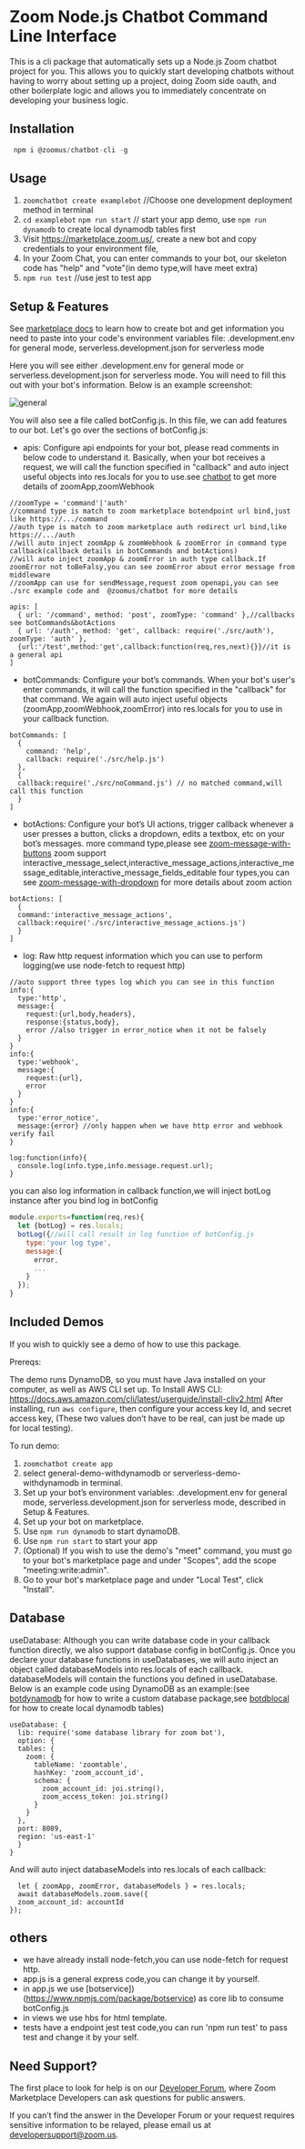 # Zoom Node.js Chatbot Command Line Interface
This is a cli package that automatically sets up a Node.js Zoom chatbot project for you. This allows you to quickly start developing chatbots without having to worry about setting up a project, doing Zoom side oauth, and other boilerplate logic and allows you to immediately concentrate on developing your business logic.

## Installation

```js
 npm i @zoomus/chatbot-cli -g
```


## Usage

1. `zoomchatbot create examplebot` //Choose one development deployment method in terminal
2. `cd examplebot` `npm run start` // start your app demo, use `npm run dynamodb` to create local dynamodb tables first
3. Visit https://marketplace.zoom.us/, create a new bot and copy credentials to your environment file,
4. In your Zoom Chat, you can enter commands to your bot, our skeleton code has "help" and "vote"(in demo type,will have meet extra)
5. `npm run test` //use jest to test app



## Setup & Features

See [marketplace docs](https://marketplace.zoom.us/docs/guides/chatbots/build-a-chatbot) to learn how to create bot and get information you need to paste into your code's environment variables file: .development.env for general mode, serverless.development.json for serverless mode

Here you will see either .development.env for general mode or serverless.development.json for serverless mode. You will need to fill this out with your bot's information. Below is an example screenshot:

![general](https://s3.amazonaws.com/user-content.stoplight.io/10128/1582241210819)



You will also see a file called botConfig.js. In this file, we can add features to our bot. Let's go over the sections of botConfig.js:


* apis: Configure api endpoints for your bot, please read comments in below code to understand it. Basically, when your bot receives a request, we will call the function specified in "callback" and auto inject useful objects into res.locals for you to use.see [chatbot](https://www.npmjs.com/package/@zoomus/chatbot) to get more details of zoomApp,zoomWebhook

```
//zoomType = 'command'|'auth'
//command type is match to zoom marketplace botendpoint url bind,just like https://.../command
//auth type is match to zoom marketplace auth redirect url bind,like https://.../auth
//will auto inject zoomApp & zoomWebhook & zoomError in command type callback(callback details in botCommands and botActions)
//will auto inject zoomApp & zoomError in auth type callback.If zoomError not toBeFalsy,you can see zoomError about error message from middleware
//zoomApp can use for sendMessage,request zoom openapi,you can see ./src example code and  @zoomus/chatbot for more details

apis: [
  { url: '/command', method: 'post', zoomType: 'command' },//callbacks see botCommands&botActions
  { url: '/auth', method: 'get', callback: require('./src/auth'), zoomType: 'auth' },
  {url:'/test',method:'get',callback:function(req,res,next){}}//it is a general api 
]
```


* botCommands: Configure your bot’s commands. When your bot's user's enter commands, it will call the function specified in the "callback" for that command. We again will auto inject useful objects (zoomApp,zoomWebhook,zoomError) into res.locals for you to use in your callback function.
```
botCommands: [
  {
    command: 'help',
    callback: require('./src/help.js')
  },
  {
  callback:require('./src/noCommand.js') // no matched command,will call this function
  }
]
```

* botActions: Configure your bot’s UI actions, trigger callback whenever a user presses a button, clicks a dropdown, edits a textbox, etc on your bot’s messages. more command type,please see [zoom-message-with-buttons](https://marketplace.zoom.us/docs/guides/chatbots/customizing-messages/message-with-buttons)
zoom support interactive_message_select,interactive_message_actions,interactive_message_editable,interactive_message_fields_editable four types,you can see [zoom-message-with-dropdown](https://marketplace.zoom.us/docs/guides/chatbots/customizing-messages/message-with-dropdown) for more details about zoom action

```
botActions: [
  {
  command:'interactive_message_actions',
  callback:require('./src/interactive_message_actions.js')
  }
]

```


* log: Raw http request information which you can use to perform logging(we use node-fetch to request http)

```
//auto support three types log which you can see in this function
info:{
  type:'http',
  message:{
    request:{url,body,headers},
    response:{status,body},
    error //also trigger in error_notice when it not be falsely
  }
}
info:{
  type:'webhook',
  message:{
    request:{url},
    error
  }
}
info:{
  type:'error_notice',
  message:{error} //only happen when we have http error and webhook verify fail
}

log:function(info){
  console.log(info.type,info.message.request.url);
}
```

you can also log information in callback function,we will inject botLog instance after you bind log in botConfig

```js
module.exports=function(req,res){
  let {botLog} = res.locals;
  botLog({//will call result in log function of botConfig.js
    type:'your log type',
    message:{
      error,
      ...
    }
  });
}
```


## Included Demos
If you wish to quickly see a demo of how to use this package.

Prereqs:

The demo runs DynamoDB, so you must have Java installed on your computer, as well as AWS CLI set up. To Install AWS CLI: https://docs.aws.amazon.com/cli/latest/userguide/install-cliv2.html
After installing, run `aws configure`, then configure your access key Id, and secret access key, (These two values don’t have to be real, can just be made up for local testing).

To run demo:
1. `zoomchatbot create app`
2. select general-demo-withdynamodb or serverless-demo-withdynamodb in terminal.
3. Set up your bot’s environment variables: .development.env for general mode, serverless.development.json for serverless mode, described in Setup & Features.
4. Set up your bot on marketplace.
5. Use `npm run dynamodb` to start dynamoDB.
6. Use `npm run start` to start your app
7. (Optional) If you wish to use the demo's "meet" command, you must go to your bot's marketplace page and under "Scopes", add the scope "meeting:write:admin".
8. Go to your bot's marketplace page and under "Local Test", click "Install".


## Database

useDatabase: Although you can write database code in your callback function directly, we also support database config in botConfig.js. Once you declare your database functions in useDatabases, we will auto inject an object called databaseModels into res.locals of each callback. databaseModels will contain the functions you defined in useDatabase. Below is an example code using DynamoDB as an example:(see [botdynamodb](https://www.npmjs.com/package/botdynamodb) for how to write a custom database package,see [botdblocal](https://www.npmjs.com/package/botdblocal) for how to create local dynamodb tables)


```
useDatabase: {
  lib: require('some database library for zoom bot'),
  option: {
  tables: {
    zoom: {
      tableName: 'zoomtable',
      hashKey: 'zoom_account_id',
      schema: {
        zoom_account_id: joi.string(),
        zoom_access_token: joi.string()
      }
    }
  },
  port: 8089,
  region: 'us-east-1'
  }
}
```

And will auto inject databaseModels into res.locals of each callback:
```
  let { zoomApp, zoomError, databaseModels } = res.locals;
  await databaseModels.zoom.save({
  zoom_account_id: accountId
});
```

## others

* we have already install node-fetch,you can use node-fetch for request http.
* app.js is a general express code,you can change it by yourself.
* in app.js we use [botservice])(https://www.npmjs.com/package/botservice) as core lib to consume botConfig.js
* in views we use hbs for html template.
* tests have a endpoint jest test code,you can run 'npm run test' to pass test and change it by your self.


## Need Support?
The first place to look for help is on our [Developer Forum](https://devforum.zoom.us/), where Zoom Marketplace Developers can ask questions for public answers.

If you can’t find the answer in the Developer Forum or your request requires sensitive information to be relayed, please email us at developersupport@zoom.us.